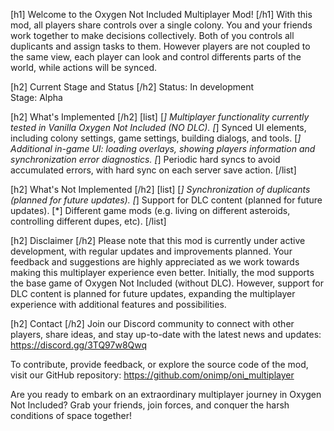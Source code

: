 [h1] Welcome to the Oxygen Not Included Multiplayer Mod! [/h1]
With this mod, all players share controls over a single colony. You and your friends work together to make decisions collectively. Both of you controls all duplicants and assign tasks to them. However players are not coupled to the same view, each player can look and control differents parts of the world, while actions will be synced.

[h2] Current Stage and Status [/h2]
Status: In development </br>
Stage: Alpha

[h2] What's Implemented [/h2]
[list]
 [*] Multiplayer functionality currently tested in Vanilla Oxygen Not Included (NO DLC).
 [*] Synced UI elements, including colony settings, game settings, building dialogs, and tools.
 [*] Additional in-game UI: loading overlays, showing players information and synchronization error diagnostics.
 [*] Periodic hard syncs to avoid accumulated errors, with hard sync on each server save action.
[/list]

[h2] What's Not Implemented [/h2]
[list]
 [*] Synchronization of duplicants (planned for future updates).
 [*] Support for DLC content (planned for future updates).
 [*] Different game mods (e.g. living on different asteroids, controlling different dupes, etc).
[/list]

[h2] Disclaimer [/h2]
Please note that this mod is currently under active development, with regular updates and improvements planned.
Your feedback and suggestions are highly appreciated as we work towards making this multiplayer experience even better.
Initially, the mod supports the base game of Oxygen Not Included (without DLC). However, support for DLC content is
planned for future updates, expanding the multiplayer experience with additional features and possibilities.

[h2] Contact [/h2]
Join our Discord community to connect with other players, share ideas, and stay up-to-date with the latest news and
updates: https://discord.gg/3TQ97w8Qwq

To contribute, provide feedback, or explore the source code of the mod, visit our GitHub repository: https://github.com/onimp/oni_multiplayer

Are you ready to embark on an extraordinary multiplayer journey in Oxygen Not Included? Grab your friends, join forces,
and conquer the harsh conditions of space together!
